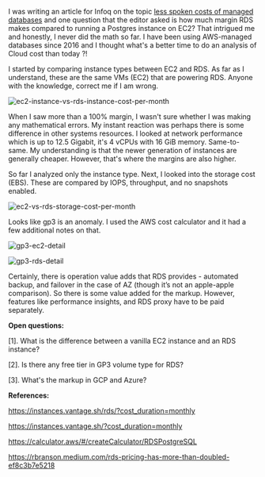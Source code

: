 
I was writing an article for Infoq on the topic [less spoken costs of managed databases](https://www.infoq.com/articles/managed-relational-databases-costs/) and one question that the editor asked is how much margin RDS makes compared to running a Postgres instance on EC2? That intrigued me and honestly, I never did the math so far. I have been using AWS-managed databases since 2016 and I thought what's a better time to do an analysis of Cloud cost than today ?!

I started by comparing instance types between EC2 and RDS. As far as I understand, these are the same VMs (EC2) that are powering RDS. Anyone with the knowledge, correct me if I am wrong.

![ec2-instance-vs-rds-instance-cost-per-month](/images/ec2-vs-rds-cost-per-month.png)

When I saw more than a 100% margin, I wasn't sure whether I was making any mathematical errors. My instant reaction was perhaps there is some difference in other systems resources. I looked at network performance which is up to 12.5 Gigabit, it's 4 vCPUs with 16 GiB memory. Same-to-same. My understanding is that the newer generation of instances are generally cheaper. However, that's where the margins are also higher.

So far I analyzed only the instance type. Next, I looked into the storage cost (EBS). These are compared by IOPS, throughput, and no snapshots enabled. 

![ec2-vs-rds-storage-cost-per-month](/images/ec2-vs-rds-storage-cost.png)

Looks like gp3 is an anomaly. I used the AWS cost calculator and it had a few additional notes on that. 

![gp3-ec2-detail](/images/gp3-ec2-detail.png)

![gp3-rds-detail](/images/gp3-rds-detail.png)

Certainly, there is operation value adds that RDS provides - automated backup, and failover in the case of AZ (though it’s not an apple-apple comparison). So there is some value added for the markup. However, features like performance insights, and RDS proxy have to be paid separately.

**Open questions:**

[1]. What is the difference between a vanilla EC2 instance and an RDS instance?

[2]. Is there any free tier in GP3 volume type for RDS?

[3]. What's the markup in GCP and Azure?

**References:**

https://instances.vantage.sh/rds/?cost_duration=monthly

https://instances.vantage.sh/?cost_duration=monthly

https://calculator.aws/#/createCalculator/RDSPostgreSQL

https://rbranson.medium.com/rds-pricing-has-more-than-doubled-ef8c3b7e5218

